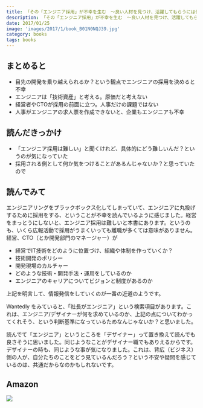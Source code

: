 ```yaml
---
title: 「その「エンジニア採用」が不幸を生む　～良い人材を見つけ、活躍してもらうには何が必要か？」を読みました
description: 「その「エンジニア採用」が不幸を生む　～良い人材を見つけ、活躍してもらうには何が必要か？」を読みました。
date: 2017/01/25
image: 'images/2017/1/book_B01N0NQJ39.jpg'
category: books
tags: books
---
```


## まとめると

- 目先の開発を乗り越えられるか？という観点でエンジニアの採用を決めると不幸
- エンジニアは「技術資産」と考える。原価だと考えない
- 経営者やCTOが採用の前面に立つ。人事だけの課題ではない
- 人事がエンジニアの求人票を作成できないと、企業もエンジニアも不幸

## 読んだきっかけ

- 「エンジニア採用は難しい」と聞くけれど、具体的にどう難しいんだ？というのが気になっていた
- 採用される側として何か気をつけることがあるんじゃないか？と思っていたので

## 読んでみて

エンジニアリングをブラックボックス化してしまっていて、エンジニアに丸投げするために採用をする、ということが不幸を読んでいるように感じました。経営をまっとうにしないと、エンジニア採用は難しいと本書にあります。というのも、いくら広報活動で採用がうまくいっても離職が多くては意味がありません。経営、CTO（とか開発部門のマネージャー）が

- 経営でIT技術をどのように位置づけ、組織や体制を作っていくか？
- 技術開発のポリシー
- 開発現場のカルチャー
- どのような技術・開発手法・運用をしているのか
- エンジニアのキャリアについてビジョンと制度があるのか

上記を明言して、情報発信をしていくのが一番の近道のようです。

Wantedly をみていると、「社長がエンジニア」という検索項目があります。これは、エンジニア/デザイナーが何を求めているのか、上記の点についてわかってくれそう、という判断基準になっているためなんじゃないか？と思いました。

読んでて「エンジニア」というところを「デザイナー」って置き換えて読んでも良さそうに思いました。同じようなことがデザイナー職でもありえるからです。デザイナーの時も、同じような事が気になりました。これは、背広（ビジネス）側の人が、自分たちのことをどう見ているんだろう？という不安や疑問を感じているのは、共通だからなのかもしれないです。

## Amazon

[![](http://images-jp.amazon.com/images/P/B01N0NQJ39.09.MAIN._SCLZZZZZZZ_.jpg)](https://www.amazon.co.jp/dp/B01N0NQJ39/)
